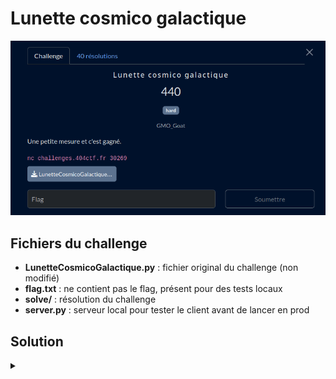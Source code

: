 # Lunette cosmico galactique

![challenge](challenge.png)

## Fichiers du challenge

* **LunetteCosmicoGalactique.py** : fichier original du challenge (non modifié)
* **flag.txt** : ne contient pas le flag, présent pour des tests locaux
* **solve/** : résolution du challenge
* **server.py** : serveur local pour tester le client avant de lancer en prod

<h2>Solution</h2>

<details>
<summary></summary>

### Présentation globale de la solution

La résolution de ce challenge se fait en plusieurs étapes :
* Récolter le flag chiffré (RSA) et 3 nombres premiers générés avec le même LCG (et la même graine)
    ==> `solve/client.py`
* Inverser le LCG pour retrouver $a$ et $b$, puis inverser les opérations pour retrouver la graine
    ==> `solve/crack.py`
* Regénérer la clé privée et déchiffrer le flag.

### Fonctionnement mathématique de la solution

*D'après [cet article WU](https://msm.lt/posts/cracking-rngs-lcgs/).*

Le LCG est défini par la formule :

$$X_{n+1} = (a \cdot X_n + b) \mod m$$

$$X_0 = \text{seed}$$

#### Récupération de a

On peut récupérer $a$ en utilisant trois nombres générés consécutivement par le LCG :

$$a = \frac{X_{n+2} - X_{n+1}}{X_{n+1} - X_n} \mod m$$

#### Récupération de b

On peut récupérer $b$ en utilisant deux nombres générés consécutivement par le LCG :

$$b = (X_{n+1} - a \cdot X_n) \mod m$$

#### Récupération de la graine

On inverse les opérations jusqu'à retrouver la graine :

$$X_n = (X_{n+1} - b) \cdot a^{-1} \mod m$$

Où $a^{-1}$ est l'inverse de $a$ modulo $m$, que l'on peut calculer avec l'algorithme d'Euclide étendu.

#### Application au challenge

On récupère $X_5$, $X_6$ et $X_7$ ($X_1$ à $X_4$ étant utilisés pour générer les clés privées RSA) par force brute (on doit tester toutes les valeurs entre $p_i$ et le nombre premier qui le précède, pour $i=5,6,7$).

On peut ensuite appliquer les formules ci-dessus avec $n=5$ pour retrouver $a$ et $b$ puis $X_0$ (la graine).

</details>

